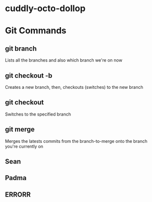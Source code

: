 # cuddly-octo-dollop

# Git Commands

## git branch
Lists all the branches and also which branch we're on now

## git checkout -b <branch-name>
Creates a new branch, then, checkouts (switches) to the new branch

## git checkout <branch-name>
Switches to the specified branch

## git merge <branch-to-merge>
Merges the latests commits from the branch-to-merge onto the branch you're currently on

## Sean

## Padma







## ERRORR